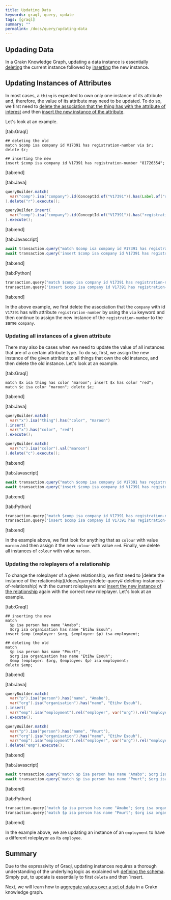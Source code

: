 ```yaml
---
title: Updating Data
keywords: graql, query, update
tags: [graql]
summary: ""
permalink: /docs/query/updating-data
---
```


## Updading Data
In a Grakn Knowledge Graph, updating a data instance is essentially [deleting](/docs/query/delete-query) the current instance followed by [inserting](/docs/query/insert-query) the new instance.

## Updating Instances of Attributes
In most cases, a `thing` is expected to own only one instance of its attribute and, therefore, the value of its attribute may need to be updated. To do so, we first need to [delete the association that the thing has with the attribute of interest](/docs/query/delete-query#deleting-instances-of-attributes) and then [insert the new instance of the attribute](/docs/query/delete-query#inserting-instances-of-attribute).

Let's look at an example.

<div class="tabs">

[tab:Graql]
```graql
## deleting the old
match $comp isa company id V17391 has registration-number via $r; delete $r;

## inserting the new
insert $comp isa company id V17391 has registration-number "81726354";
```
[tab:end]

[tab:Java]
```java
queryBuilder.match(
  var("comp").isa("company").id(ConceptId.of("V17391")).has(Label.of("registration-number"), var("rn"), var("r"))
).delete("r").execute();

queryBuilder.insert(
  var("comp").isa("company").id(ConceptId.of("V17391")).has("registration-number", "81726354")
).execute();
```
[tab:end]

[tab:Javascript]
```javascript
await transaction.query("match $comp isa company id V17391 has registration-number via $r; delete $r;");
await transaction.query('insert $comp isa company id V17391 has registration-number "81726354";');
```
[tab:end]

[tab:Python]
```python
transaction.query("match $comp isa company id V17391 has registration-number via $r; delete $r;")
transaction.query('insert $comp isa company id V17391 has registration-number "81726354";')
```
[tab:end]
</div>

In the above example, we first delete the association that the `company` with id `V17391` has with attribute `registration-number` by using the `via` keyword and then continue to assign the new instance of the `registration-number` to the same `company`.


### Updating all instances of a given attribute
There may also be cases when we need to update the value of all instances that are of a certain attribute type. To do so, first, we assign the new instance of the given attribute to all things that own the old instance, and then delete the old instance.
Let's look at an example.

<div class="tabs">

[tab:Graql]
```graql
match $x isa thing has color "maroon"; insert $x has color "red";
match $c isa color "maroon"; delete $c;
```
[tab:end]

[tab:Java]
```java
queryBuilder.match(
  var("x").isa("thing").has("color", "maroon")
).insert(
  var("x").has("color", "red")
).execute();

queryBuilder.match(
  var("c").isa("color").val("maroon")
).delete("c").execute();
```
[tab:end]

[tab:Javascript]
```javascript
await transaction.query("match $comp isa company id V17391 has registration-number via $r; delete $r;");
await transaction.query('insert $comp isa company id V17391 has registration-number "81726354";');
```
[tab:end]

[tab:Python]
```python
transaction.query("match $comp isa company id V17391 has registration-number via $r; delete $r;")
transaction.query('insert $comp isa company id V17391 has registration-number "81726354";')
```
[tab:end]
</div>

In the example above, we first look for anything that as `colour` with value `maroon` and then assign it the new `colour` with value `red`. Finally, we delete all instances of `colour` with value `maroon`.

### Updating the roleplayers of a relationship
To change the roleplayer of a given relationship, we first need to [delete the instance of the relationship](/docs/query/delete-query# deleting-instances-of-relationship) with the current roleplayers and [insert the new instance of the relationship](/docs/query/insert-query#inserting-instances-of-relationship) again with the correct new roleplayer. Let's look at an example.

<div class="tabs">

[tab:Graql]
```graql
## inserting the new
match
  $p isa person has name "Amabo";
  $org isa organisation has name "Etihw Esouh";
insert $emp (employer: $org, $employee: $p) isa employment;

## deleting the old
match
  $p isa person has name "Pmurt";
  $org isa organisation has name "Etihw Esouh";
  $emp (employer: $org, $employee: $p) isa employment;
delete $emp;
```
[tab:end]

[tab:Java]
```java
queryBuilder.match(
  var("p").isa("person").has("name", "Amabo"),
  var("org").isa("organisation").has("name", "Etihw Esouh"),
).insert(
  var("emp").isa("employment").rel("employer", var("org")).rel("employee", var("p"))
).execute();

queryBuilder.match(
  var("p").isa("person").has("name", "Pmurt"),
  var("org").isa("organisation").has("name", "Etihw Esouh"),
  var("emp").isa("employment").rel("employer", var("org")).rel("employee", var("p"))
).delete("emp").execute();
```
[tab:end]

[tab:Javascript]
```javascript
await transaction.query('match $p isa person has name "Amabo"; $org isa organisation has name "Etihw Esouh"; insert $emp (employer: $org, $employee: $p) isa employment;');
await transaction.query('match $p isa person has name "Pmurt"; $org isa organisation has name "Etihw Esouh"; $emp (employer: $org, $employee: $p) isa employment; delete $emp');
```
[tab:end]

[tab:Python]
```python
transaction.query('match $p isa person has name "Amabo"; $org isa organisation has name "Etihw Esouh"; insert $emp (employer: $org, $employee: $p) isa employment;');
transaction.query('match $p isa person has name "Pmurt"; $org isa organisation has name "Etihw Esouh"; $emp (employer: $org, $employee: $p) isa employment; delete $emp');
```
[tab:end]
</div>

In the example above, we are updating an instance of an `employment` to have a different roleplayer as its `employee`.

## Summary
Due to the expressivity of Graql, updating instances requires a thorough understanding of the underlying logic as explained wh [defining the schema](/docs/schema/concepts). Simply put, to update is essentially to first `delete` and then `insert.

Next, we will learn how to [aggregate values over a set of data](/docs/query/aggregate-query) in a Grakn knowledge graph.